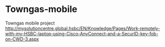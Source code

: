 # Towngas-mobile
Towngas mobile project
http://mysolutioncentre.global.hsbc/EN/Knowledge/Pages/Work-remotely-with-my-HSBC-laptop-using-Cisco-AnyConnect-and-a-SecurID-key-fob-on-CWD-3.aspx
